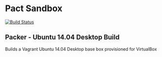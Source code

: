 # Pact Sandbox

[![Build Status](https://travis-ci.org/petersellars/pact-sandbox.svg?branch=master)](https://travis-ci.org/petersellars/pact-sandbox)

## Packer - Ubuntu 14.04 Desktop Build

Builds a Vagrant Ubuntu 14.04 Desktop base box provisioned for VirtualBox
